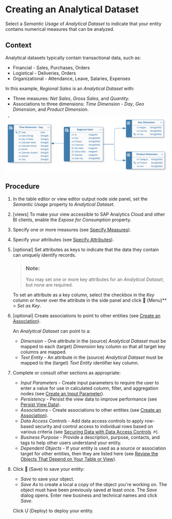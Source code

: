 <!-- loio30089bd2aa754ab996a62cf5842ae60a -->

<link rel="stylesheet" type="text/css" href="../css/sap-icons.css"/>

# Creating an Analytical Dataset

Select a *Semantic Usage* of *Analytical Dataset* to indicate that your entity contains numerical measures that can be analyzed.



<a name="loio30089bd2aa754ab996a62cf5842ae60a__context_pmz_lr3_spb"/>

## Context

Analytical datasets typically contain transactional data, such as:

-   Financial - Sales, Purchases, Orders
-   Logistical - Deliveries, Orders
-   Organizational - Attendance, Leave, Salaries, Expenses

In this example, *Regional Sales* is an *Analytical Dataset* with:

-   Three measures: *Net Sales*, *Gross Sales*, and *Quantity*.
-   Associations to three dimensions: *Time Dimension - Day*, *Geo Dimension*, and *Product Dimension*.

![](images/Semantic_Usage_Example_91a911d.png)



## Procedure

1.  In the table editor or view editor output node side panel, set the *Semantic Usage* property to *Analytical Dataset*.

2.  \[views\] To make your view accessible to SAP Analytics Cloud and other BI clients, enable the *Expose for Consumption* property.

3.  Specify one or more measures \(see [Specify Measures](specify-measures-33f7f29.md)\).

4.  Specify your attributes \(see [Specify Attributes](specify-attributes-cedc59c.md)\).

5.  \[optional\] Set attributes as keys to indicate that the data they contain can uniquely identify records.

    > ### Note:  
    > You may set one or more key attributes for an *Analytical Dataset*, but none are required.

    To set an attribute as a key column, select the checkbox in the *Key* column or hover over the attribute in the side panel and click <span class="FPA-icons"></span> \(Menu\)** \> *Set as Key*.

6.  \[optional\] Create associations to point to other entities \(see [Create an Association](../Acquiring-and-Preparing-Data-in-the-Data-Builder/create-an-association-66c6998.md)\).

    An *Analytical Dataset* can point to a:

    -   *Dimension* - One attribute in the \(source\) *Analytical Dataset* must be mapped to each \(target\) *Dimension* key column so that all target key columns are mapped.
    -   *Text Entity* - An attribute in the \(source\) *Analytical Dataset* must be mapped to the \(target\) *Text Entity* identifier key column.

7.  Complete or consult other sections as appropriate:

    -   *Input Parameters* - Create input parameters to require the user to enter a value for use in calculated column, filter, and aggregation nodes \(see [Create an Input Parameter](../Acquiring-and-Preparing-Data-in-the-Data-Builder/create-an-input-parameter-53fa99a.md)\).
    -   *Persistency* - Persist the view data to improve performance \(see [Persist View Data](../Acquiring-and-Preparing-Data-in-the-Data-Builder/persist-view-data-9bd12cf.md)\).
    -   *Associations* - Create associations to other entities \(see [Create an Association](../Acquiring-and-Preparing-Data-in-the-Data-Builder/create-an-association-66c6998.md)\).
    -   *Data Access Controls* - Add data access controls to apply row-based security and control access to individual rows based on various criteria \(see [Securing Data with Data Access Controls](https://help.sap.com/viewer/9f36ca35bc6145e4acdef6b4d852d560/internal/en-US/a032e51c730147c7a1fcac125b4cfe14.html "Data access controls allow you to apply row-level security to your objects. When a data access control is applied to a data layer view or a business layer object, any user viewing its data will see only the rows for which they are authorized, based on the specified criteria.") :arrow_upper_right:\).
    -   *Business Purpose* - Provide a description, purpose, contacts, and tags to help other users understand your entity.
    -   *Dependent Objects* - If your entity is used as a source or association target for other entities, then they are listed here \(see [Review the Objects That Depend on Your Table or View](../Creating-Finding-Sharing-Objects/review-the-objects-that-depend-on-your-table-or-view-ecac5fd.md)\).

8.  Click <span class="FPA-icons"></span> \(Save\) to save your entity:

    -   *Save* to save your object.
    -   *Save As* to create a local a copy of the object you're working on. The object must have been previously saved at least once. The *Save* dialog opens. Enter new business and technical names and click *Save*.

    Click <span class="SAP-icons"></span> \(Deploy\) to deploy your entity.



